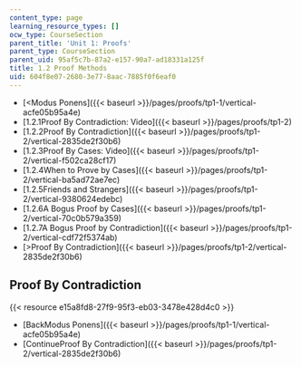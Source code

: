 ```yaml
---
content_type: page
learning_resource_types: []
ocw_type: CourseSection
parent_title: 'Unit 1: Proofs'
parent_type: CourseSection
parent_uid: 95af5c7b-87a2-e157-90a7-ad18331a125f
title: 1.2 Proof Methods
uid: 604f8e07-2680-3e77-8aac-7885f0f6eaf0
---
```


*   [\<Modus Ponens]({{< baseurl >}}/pages/proofs/tp1-1/vertical-acfe05b95a4e)
*   [1.2.1Proof By Contradiction: Video]({{< baseurl >}}/pages/proofs/tp1-2)
*   [1.2.2Proof By Contradiction]({{< baseurl >}}/pages/proofs/tp1-2/vertical-2835de2f30b6)
*   [1.2.3Proof By Cases: Video]({{< baseurl >}}/pages/proofs/tp1-2/vertical-f502ca28cf17)
*   [1.2.4When to Prove by Cases]({{< baseurl >}}/pages/proofs/tp1-2/vertical-ba5ad72ae7ec)
*   [1.2.5Friends and Strangers]({{< baseurl >}}/pages/proofs/tp1-2/vertical-9380624edebc)
*   [1.2.6A Bogus Proof by Cases]({{< baseurl >}}/pages/proofs/tp1-2/vertical-70c0b579a359)
*   [1.2.7A Bogus Proof by Contradiction]({{< baseurl >}}/pages/proofs/tp1-2/vertical-cdf72f5374ab)
*   [\>Proof By Contradiction]({{< baseurl >}}/pages/proofs/tp1-2/vertical-2835de2f30b6)

Proof By Contradiction
----------------------

{{< resource e15a8fd8-27f9-95f3-eb03-3478e428d4c0 >}}

*   [BackModus Ponens]({{< baseurl >}}/pages/proofs/tp1-1/vertical-acfe05b95a4e)
*   [ContinueProof By Contradiction]({{< baseurl >}}/pages/proofs/tp1-2/vertical-2835de2f30b6)